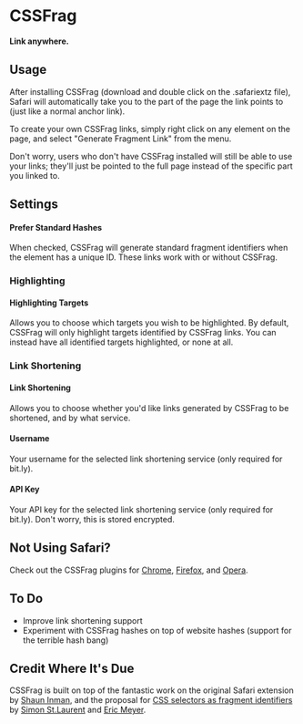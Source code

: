 # CSSFrag
**Link anywhere.**

## Usage
After installing CSSFrag (download and double click on the .safariextz file), Safari will automatically take you to the part of the page the link points to (just like a normal anchor link).

To create your own CSSFrag links, simply right click on any element on the page, and select "Generate Fragment Link" from the menu.

Don't worry, users who don't have CSSFrag installed will still be able to use your links; they'll just be pointed to the full page instead of the specific part you linked to.

## Settings
#### Prefer Standard Hashes
When checked, CSSFrag will generate standard fragment identifiers when the element has a unique ID. These links work with or without CSSFrag.

### Highlighting
#### Highlighting Targets
Allows you to choose which targets you wish to be highlighted. By default, CSSFrag will only highlight targets identified by CSSFrag links. You can instead have all identified targets highlighted, or none at all.

### Link Shortening
#### Link Shortening
Allows you to choose whether you'd like links generated by CSSFrag to be shortened, and by what service.

#### Username
Your username for the selected link shortening service (only required for bit.ly).

#### API Key
Your API key for the selected link shortening service (only required for bit.ly). Don't worry, this is stored encrypted.

## Not Using Safari?
Check out the CSSFrag plugins for [Chrome](https://github.com/cheeaun/CSSFrag/), [Firefox](https://github.com/Laurian/CSSFrag), and [Opera](https://bitbucket.org/hzr/cssfrag).

## To Do
* Improve link shortening support
* Experiment with CSSFrag hashes on top of website hashes (support for the terrible hash bang)

## Credit Where It's Due
CSSFrag is built on top of the fantastic work on the original Safari extension by [Shaun Inman](http://shauninman.com/archive/2011/07/25/cssfrag), and the proposal for [CSS selectors as fragment identifiers](http://simonstl.com/articles/cssFragID.html) by [Simon St.Laurent](http://simonstl.com/) and [Eric Meyer](http://meyerweb.com/).
